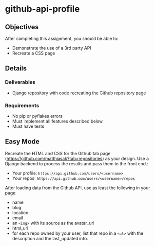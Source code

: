 # github-api-profile

## Objectives

After completing this assignment, you should be able to:

* Demonstrate the use of a 3rd party API
* Recreate a CSS page 

## Details

### Deliverables

* Django repository with code recreating the Github repository page

### Requirements

* No pip or pyflakes errors
* Must implement all features described below 
* Must have tests

## Easy Mode

Recreate the HTML and CSS for the Github tab page (https://github.com/matthiasak?tab=repositories) as your design. Use a Django backend to process the results and pass them to the front end.:

- Your profile: `https://api.github.com/users/<username>`
- Your repos: `https://api.github.com/users/<username>/repos`

After loading data from the Github API, use as least the following in your page:

- name
- blog
- location
- email
- an `<img>` with its source as the avatar_url
- html_url
- for each repo owned by your user, list that repo in a `<ul>` with the description and the last_updated info.

